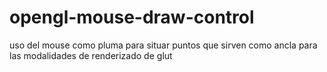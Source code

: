 # opengl-mouse-draw-control
uso del mouse como pluma para situar puntos que sirven como ancla para las modalidades de renderizado de glut

